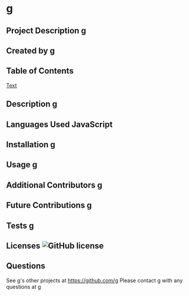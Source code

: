 # g
## Project Description g
## Created by g
## Table of Contents
[Text](#Section)
## Description g
## Languages Used JavaScript
## Installation g
## Usage g
## Additional Contributors g
## Future Contributions g
## Tests g
## Licenses ![GitHub license](https://img.shields.io/badge/license-Apache-blue.svg)
## Questions
See g's other projects at https://github.com/g
Please contact g with any questions at g

